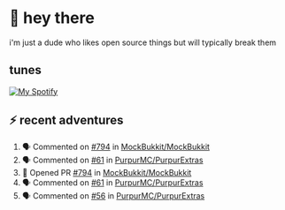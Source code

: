 # :wave: hey there 
i'm just a dude who likes open source things but will typically break them
## tunes
[![My Spotify](https://spotify-github-profile.vercel.app/api/view?uid=ryano_1310&cover_image=false&theme=default&bar_color=53b14f&bar_color_cover=true)](https://spotify-github-profile.vercel.app/api/view?uid=ryano_1310&redirect=true)
## ⚡ recent adventures

<!--START_SECTION:activity-->
1. 🗣 Commented on [#794](https://github.com/MockBukkit/MockBukkit/issues/794) in [MockBukkit/MockBukkit](https://github.com/MockBukkit/MockBukkit)
2. 🗣 Commented on [#61](https://github.com/PurpurMC/PurpurExtras/issues/61) in [PurpurMC/PurpurExtras](https://github.com/PurpurMC/PurpurExtras)
3. 💪 Opened PR [#794](https://github.com/MockBukkit/MockBukkit/pull/794) in [MockBukkit/MockBukkit](https://github.com/MockBukkit/MockBukkit)
4. 🗣 Commented on [#61](https://github.com/PurpurMC/PurpurExtras/issues/61) in [PurpurMC/PurpurExtras](https://github.com/PurpurMC/PurpurExtras)
5. 🗣 Commented on [#56](https://github.com/PurpurMC/PurpurExtras/issues/56) in [PurpurMC/PurpurExtras](https://github.com/PurpurMC/PurpurExtras)
<!--END_SECTION:activity-->
